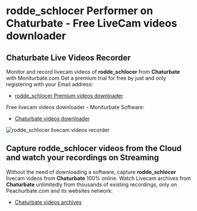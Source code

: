 # rodde_schlocer Performer on Chaturbate - Free LiveCam videos downloader

## Chaturbate Live Videos Recorder

Monitor and record livecam videos of **rodde_schlocer** from **Chaturbate** with Moniturbate.com
Get a premium trial for free by just and only registering with your Email address:
* [rodde_schlocer Premium videos downloader](https://moniturbate.com/request-demo-licence-key.html)

Free livecam videos downloader - Moniturbate Software:
* [Chaturbate videos downloader](https://moniturbate.com/moniturbate-download-software.html)

![rodde_schlocer livecam videos recorder](https://peachurnet.com/templates/moniturbate-software.png)


## Capture rodde_schlocer videos from the Cloud and watch your recordings on Streaming

Without the need of downloading a software, capture **rodde_schlocer** livecam videos from **Chaturbate** 100% online.
Watch Livecam archives from **Chaturbate** unlimitedly from thousands of existing recordings, only on Peachurbate.com and its websites network:
* [Chaturbate videos archives](https://peachurnet.com/)